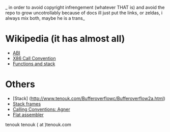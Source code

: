 _ in order to avoid copyright infrengement (whatever THAT is) and avoid the repo to grow uncotrollably because of docs ill just put the links, or zeldas, i always mix both, maybe he is a trans_

# Wikipedia (it has almost all)
* [ABI](https://en.wikipedia.org/wiki/Application_binary_interface)
* [X86 Call Convention](https://en.wikipedia.org/wiki/X86_calling_conventions)
* [Functions and stack](https://en.wikibooks.org/wiki/X86_Disassembly/Functions_and_Stack_Frames)

# Others
* [Stack] (http://www.tenouk.com/Bufferoverflowc/Bufferoverflow2a.html)
* [Stack frames](http://programmers.stackexchange.com/questions/195385/understanding-stack-frame-of-function-call-in-c-c)
* [Calling Conventions: Agner](http://www.agner.org/optimize/calling_conventions.pdf)
* [Flat assembler](http://flatassembler.net/examples.php)

tenouk tenouk ( at )tenouk.com